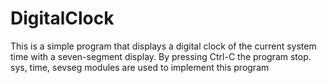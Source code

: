 # DigitalClock
This is a simple program that displays a digital clock of the current system time with a seven-segment display. 
By pressing Ctrl-C the program stop.
sys, time, sevseg modules are used to implement this program
